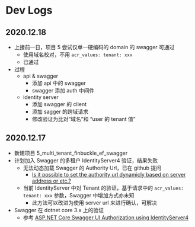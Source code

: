 # Dev Logs

## 2020.12.18
- 上接前一日，项目 5 尝试仅单一硬编码的 domain 的 swagger 可通过
  - 使用域名校对，不用 `acr_values: tenant: xxx`
  - 已通过
- 过程
  - api & swagger
    - 添加 api 中的 swagger
    - swagger 添加 auth 中间件
  - identity server
    - 添加 swagger 的 client
    - 添加 sagger 的跨域请求
    - 修改验证为比对“域名”和 “user 的 tenant 值”

## 2020.12.17
- 新建项目 5_multi_tenant_finbuckle_ef_swagger
- 计划加入 Swagger 的多租户 IdentityServer4 验证，结果失败
  - 无法动态加载 Swagger 的 Authority Url，已在 github 提问
    - [Is it possible to set the authority url dynamicly based on server address or etc.?](https://github.com/domaindrivendev/Swashbuckle.AspNetCore/issues/1932)
  - 当前 IdentityServer 中对 Tenant 的验证，基于请求中的 `acr_values: tenant: xxx` 参数，Swagger 中增加方式亦未知
    - 此方法可以改进为使用 server url 来进行确认，可解决
- Swagger 在 dotnet core 3.x 上的验证
  - 参考 [ASP.NET Core Swagger UI Authorization using IdentityServer4](https://www.scottbrady91.com/Identity-Server/ASPNET-Core-Swagger-UI-Authorization-using-IdentityServer4)